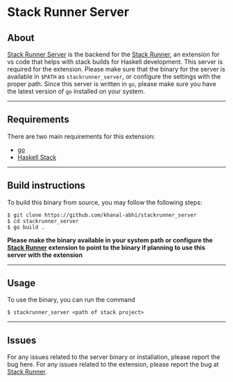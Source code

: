 Stack Runner Server
==

## About
[Stack Runner Server](https://github.com/khanal-abhi/stackrunner_server) is the backend for the [Stack Runner](https://github.com/khanal-abhi/stack-runner), an extension for vs code that helps with stack builds for Haskell development. This server is required for the extension. Please make sure that the binary for the server is available in `$PATH` as `stackrunner_server`, or configure the settings with the proper path. Since this server is written in `go`, please make sure you have the latest version of `go` installed on your system.

<hr>

## Requirements
There are two main requirements for this extension:
- [go](https://golang.org/doc/install)
- [Haskell Stack](https://docs.haskellstack.org/en/stable/README)

<hr>

## Build instructions
To build this binary from source, you may follow the following steps:
````
$ git clone https://github.com/khanal-abhi/stackrunner_server
$ cd stackrunner_server
$ go build .
````

**Please make the binary available in your system path or configure the [Stack Runner](https://github.com/khanal-abhi/stack-runner) extension to point to the binary if planning to use this server with the extension**

<hr>

## Usage
To use the binary, you can run the command
```
$ stackrunner_server <path of stack project>
```

<hr>

## Issues
For any issues related to the server binary or installation, please report the bug here. For any issues related to the extension, please report the bug at [Stack Runner](https://github.com/khanal-abhi/stack-runner).